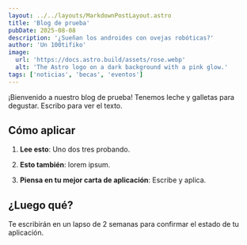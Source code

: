 ```yaml
---
layout: ../../layouts/MarkdownPostLayout.astro
title: 'Blog de prueba'
pubDate: 2025-08-08
description: '¿Sueñan los androides con ovejas robóticas?'
author: 'Un 100tifiko'
image:
  url: 'https://docs.astro.build/assets/rose.webp'
  alt: 'The Astro logo on a dark background with a pink glow.'
tags: ['noticias', 'becas', 'eventos']
---
```


¡Bienvenido a nuestro blog de prueba! Tenemos leche y galletas para degustar. Escribo para ver el texto.

## Cómo aplicar

1. **Lee esto**: Uno dos tres probando.

2. **Esto también**: lorem ipsum.

3. **Piensa en tu mejor carta de aplicación**: Escribe y aplica.

## ¿Luego qué?

Te escribirán en un lapso de 2 semanas para confirmar el estado de tu aplicación.
